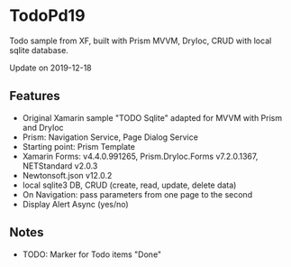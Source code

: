 # TodoPd19
Todo sample from XF, built with Prism MVVM, DryIoc, CRUD with local sqlite database.

Update on 2019-12-18

## Features
* Original Xamarin sample "TODO Sqlite" adapted for MVVM with Prism and DryIoc
* Prism: Navigation Service, Page Dialog Service
* Starting point: Prism Template
* Xamarin Forms: v4.4.0.991265, Prism.DryIoc.Forms v7.2.0.1367, NETStandard v2.0.3
* Newtonsoft.json v12.0.2
* local sqlite3 DB, CRUD (create, read, update, delete data)
* On Navigation: pass parameters from one page to the second
* Display Alert Async (yes/no)

## Notes
* TODO: Marker for Todo items "Done"
